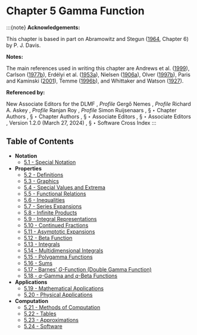 # Chapter 5 Gamma Function

:::{note}
**Acknowledgements:**

This chapter is based in part on Abramowitz and Stegun ([1964](./bib/index.html#bib24 "Handbook of Mathematical Functions with Formulas, Graphs, and Mathematical Tables"), Chapter 6) by P. J. Davis.

**Notes:**

The main references used in writing this chapter are Andrews et al. ([1999](./bib/index.html#bib103 "Special Functions")), Carlson ([1977b](./bib/C.html#bib434 "Special Functions of Applied Mathematics")), Erdélyi et al. ([1953a](./bib/E.html#bib751 "Higher Transcendental Functions. Vol. I")), Nielsen ([1906a](./bib/N.html#bib1718 "Handbuch der Theorie der Gammafunktion")), Olver ([1997b](./bib/O.html#bib1809 "Asymptotics and Special Functions")), Paris and Kaminski ([2001](./bib/P.html#bib1845 "Asymptotics and Mellin-Barnes Integrals")), Temme ([1996b](./bib/T.html#bib2230 "Special Functions: An Introduction to the Classical Functions of Mathematical Physics")), and Whittaker and Watson ([1927](./bib/W.html#bib2404 "A Course of Modern Analysis")).

**Referenced by:**

New Associate Editors for the DLMF , *Profile* Gergő Nemes , *Profile* Richard A. Askey , *Profile* Ranjan Roy , *Profile* Simon Ruijsenaars , § ‣ Chapter Authors , § ‣ Chapter Authors , § ‣ Associate Editors , § ‣ Associate Editors , Version 1.2.0 (March 27, 2024) , § ‣ Software Cross Index
:::

## Table of Contents

- <a id="PT1"></a>**Notation**
  - [5.1 - Special Notation](./5.1.md)
- <a id="PT2"></a>**Properties**
  - [5.2 - Definitions](./5.2.md)
  - [5.3 - Graphics](./5.3.md)
  - [5.4 - Special Values and Extrema](./5.4.md)
  - [5.5 - Functional Relations](./5.5.md)
  - [5.6 - Inequalities](./5.6.md)
  - [5.7 - Series Expansions](./5.7.md)
  - [5.8 - Infinite Products](./5.8.md)
  - [5.9 - Integral Representations](./5.9.md)
  - [5.10 - Continued Fractions](./5.10.md)
  - [5.11 - Asymptotic Expansions](./5.11.md)
  - [5.12 - Beta Function](./5.12.md)
  - [5.13 - Integrals](./5.13.md)
  - [5.14 - Multidimensional Integrals](./5.14.md)
  - [5.15 - Polygamma Functions](./5.15.md)
  - [5.16 - Sums](./5.16.md)
  - [5.17 - Barnes’ $G$-Function (Double Gamma Function)](./5.17.md)
  - [5.18 - $q$-Gamma and $q$-Beta Functions](./5.18.md)
- <a id="PT3"></a>**Applications**
  - [5.19 - Mathematical Applications](./5.19.md)
  - [5.20 - Physical Applications](./5.20.md)
- <a id="PT4"></a>**Computation**
  - [5.21 - Methods of Computation](./5.21.md)
  - [5.22 - Tables](./5.22.md)
  - [5.23 - Approximations](./5.23.md)
  - [5.24 - Software](./5.24.md)